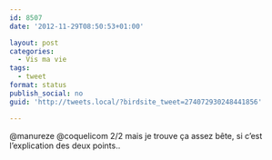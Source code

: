 ```yaml
---
id: 8507
date: '2012-11-29T08:50:53+01:00'

layout: post
categories:
  - Vis ma vie
tags:
  - tweet
format: status
publish_social: no
guid: 'http://tweets.local/?birdsite_tweet=274072930248441856'

---
```


@manureze @coquelicom 2/2 mais je trouve ça assez bête, si c’est l’explication des deux points..